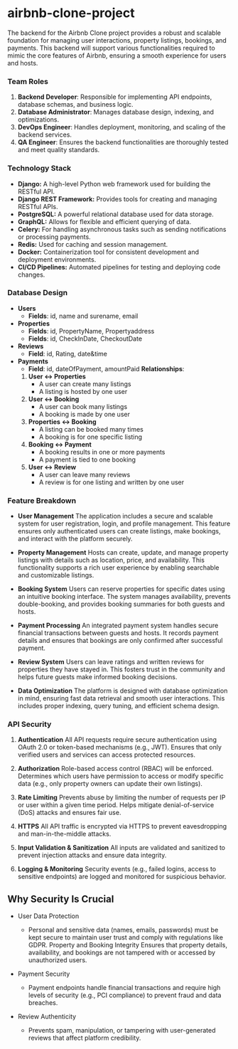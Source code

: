 # airbnb-clone-project
 The backend for the Airbnb Clone project provides a robust and scalable foundation for managing user interactions, property listings, bookings, and payments. This backend will support various functionalities required to mimic the core features of Airbnb, ensuring a smooth experience for users and hosts.

### **Team Roles**
 1. **Backend Developer**: Responsible for implementing API endpoints, database schemas, and business logic.
 2. **Database Administrator**: Manages database design, indexing, and optimizations.
 3. **DevOps Engineer**: Handles deployment, monitoring, and scaling of the backend services.
 4. **QA Engineer**: Ensures the backend functionalities are thoroughly tested and meet quality standards.

### **Technology Stack**
 * **Django:** A high-level Python web framework used for building the RESTful API.
 * **Django REST Framework:** Provides tools for creating and managing RESTful APIs.
 * **PostgreSQL:** A powerful relational database used for data storage.
 * **GraphQL:** Allows for flexible and efficient querying of data.
 * **Celery:** For handling asynchronous tasks such as sending notifications or processing payments.
 * **Redis:** Used for caching and session management.
 * **Docker:** Containerization tool for consistent development and deployment environments.
 * **CI/CD Pipelines:** Automated pipelines for testing and deploying code changes.

### **Database Design**
 * **Users** 
    + **Fields**: id, name and surename, email 
 * **Properties** 
    + **Fields**: id, PropertyName, Propertyaddress
    + **Fields**: id, CheckInDate, CheckoutDate
 * **Reviews** 
    + **Field**: id, Rating, date&time
 * **Payments** 
    + **Field**: id, dateOfPayment, amountPaid
  **Relationships**:
    1. **User ↔ Properties**
        + A user can create many listings
        + A listing is hosted by one user
    2. **User ↔ Booking**
        + A user can book many listings
        + A booking is made by one user
    3. **Properties ↔ Booking**
        + A listing can be booked many times
        + A booking is for one specific listing
    4. **Booking ↔ Payment**
        + A booking results in one or more payments
        + A payment is tied to one booking
    5. **User ↔ Review**
        + A user can leave many reviews
        + A review is for one listing and written by one user

### **Feature Breakdown**
* **User Management**
    The application includes a secure and scalable system for user registration, login, and profile management. This feature ensures only authenticated users can create listings, make bookings, and interact with the platform securely.

* **Property Management**
    Hosts can create, update, and manage property listings with details such as location, price, and availability. This functionality supports a rich user experience by enabling searchable and customizable listings.

* **Booking System**
    Users can reserve properties for specific dates using an intuitive booking interface. The system manages availability, prevents double-booking, and provides booking summaries for both guests and hosts.

* **Payment Processing**
    An integrated payment system handles secure financial transactions between guests and hosts. It records payment details and ensures that bookings are only confirmed after successful payment.

* **Review System**
    Users can leave ratings and written reviews for properties they have stayed in. This fosters trust in the community and helps future guests make informed booking decisions.

* **Data Optimization**
    The platform is designed with database optimization in mind, ensuring fast data retrieval and smooth user interactions. This includes proper indexing, query tuning, and efficient schema design.

### **API Security**

1. **Authentication**
    All API requests require secure authentication using OAuth 2.0 or token-based mechanisms (e.g., JWT).
    Ensures that only verified users and services can access protected resources.

2. **Authorization**
    Role-based access control (RBAC) will be enforced.
    Determines which users have permission to access or modify specific data (e.g., only property owners can update their own listings).

3. **Rate Limiting**
    Prevents abuse by limiting the number of requests per IP or user within a given time period.
    Helps mitigate denial-of-service (DoS) attacks and ensures fair use.

3. **HTTPS**
    All API traffic is encrypted via HTTPS to prevent eavesdropping and man-in-the-middle attacks.
    
4. **Input Validation & Sanitization**
    All inputs are validated and sanitized to prevent injection attacks and ensure data integrity.

5. **Logging & Monitoring**
    Security events (e.g., failed logins, access to sensitive endpoints) are logged and monitored for suspicious behavior.
    
## **Why Security Is Crucial**

* User Data Protection
    + Personal and sensitive data (names, emails, passwords) must be kept secure to maintain user trust and comply with regulations like GDPR.
    Property and Booking Integrity
    Ensures that property details, availability, and bookings are not tampered with or accessed by unauthorized users.

* Payment Security
    + Payment endpoints handle financial transactions and require high levels of security (e.g., PCI compliance) to prevent fraud and data breaches.

* Review Authenticity
    + Prevents spam, manipulation, or tampering with user-generated reviews that affect platform credibility.